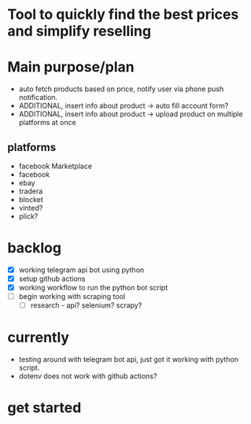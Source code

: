 # Tool to quickly find the best prices and simplify reselling

# Main purpose/plan
- auto fetch products based on price, notify user via phone push notification.
- ADDITIONAL, insert info about product -> auto fill account form? 
- ADDITIONAL, insert info about product -> upload product on multiple platforms at once

## platforms 
- facebook Marketplace
- facebook 
- ebay
- tradera
- blocket
- vinted?
- plick?

# backlog
- [x] working telegram api bot using python
- [x] setup github actions
- [x] working workflow to run the python bot script
- [ ] begin working with scraping tool
    - [ ] research - api? selenium? scrapy?

# currently
- testing around with telegram bot api, just got it working with python script.
- dotenv does not work with github actions?

# get started

